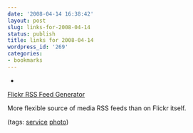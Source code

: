 ```yaml
---
date: '2008-04-14 16:38:42'
layout: post
slug: links-for-2008-04-14
status: publish
title: links for 2008-04-14
wordpress_id: '269'
categories:
- bookmarks
---
```



	
  * 
		

[Flickr RSS Feed Generator](http://www.degraeve.com/flickr-rss/)


		

More flexible source of media RSS feeds than on Flickr itself.


		

(tags: [service](http://del.icio.us/eob/service) [photo](http://del.icio.us/eob/photo))


	



